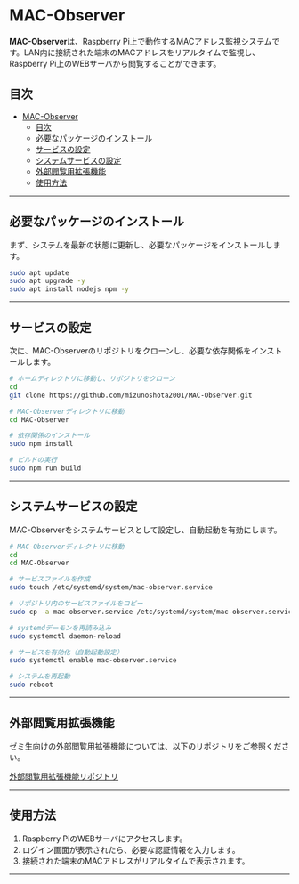 # MAC-Observer

**MAC-Observer**は、Raspberry Pi上で動作するMACアドレス監視システムです。LAN内に接続された端末のMACアドレスをリアルタイムで監視し、Raspberry Pi上のWEBサーバから閲覧することができます。

## 目次
- [MAC-Observer](#mac-observer)
  - [目次](#目次)
  - [必要なパッケージのインストール](#必要なパッケージのインストール)
  - [サービスの設定](#サービスの設定)
  - [システムサービスの設定](#システムサービスの設定)
  - [外部閲覧用拡張機能](#外部閲覧用拡張機能)
  - [使用方法](#使用方法)

---

## 必要なパッケージのインストール

まず、システムを最新の状態に更新し、必要なパッケージをインストールします。

```bash
sudo apt update
sudo apt upgrade -y
sudo apt install nodejs npm -y
```

---

## サービスの設定

次に、MAC-Observerのリポジトリをクローンし、必要な依存関係をインストールします。

```bash
# ホームディレクトリに移動し、リポジトリをクローン
cd
git clone https://github.com/mizunoshota2001/MAC-Observer.git

# MAC-Observerディレクトリに移動
cd MAC-Observer

# 依存関係のインストール
sudo npm install

# ビルドの実行
sudo npm run build
```

---

## システムサービスの設定

MAC-Observerをシステムサービスとして設定し、自動起動を有効にします。

```bash
# MAC-Observerディレクトリに移動
cd
cd MAC-Observer

# サービスファイルを作成
sudo touch /etc/systemd/system/mac-observer.service

# リポジトリ内のサービスファイルをコピー
sudo cp -a mac-observer.service /etc/systemd/system/mac-observer.service

# systemdデーモンを再読み込み
sudo systemctl daemon-reload

# サービスを有効化（自動起動設定）
sudo systemctl enable mac-observer.service

# システムを再起動
sudo reboot
```

---

## 外部閲覧用拡張機能

ゼミ生向けの外部閲覧用拡張機能については、以下のリポジトリをご参照ください。

[外部閲覧用拡張機能リポジトリ](https://github.com/mizunoshota2001/MAC-Observer-Extensions)

---

## 使用方法

1. Raspberry PiのWEBサーバにアクセスします。
2. ログイン画面が表示されたら、必要な認証情報を入力します。
3. 接続された端末のMACアドレスがリアルタイムで表示されます。

---

